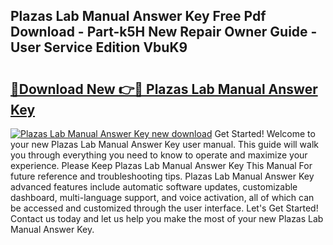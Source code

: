 ## Plazas Lab Manual Answer Key Free Pdf Download - Part-k5H New Repair Owner Guide - User Service Edition VbuK9

# <h2><a href="http://bc83958.oget.top/?id=Plazas+Lab+Manual+Answer+Key">🔗Download New 👉🔴 Plazas Lab Manual Answer Key</a></h2>

[![Plazas Lab Manual Answer Key new download](https://i.imgur.com/5g1atiW.png)](http://bc83958.oget.top/?id=Plazas+Lab+Manual+Answer+Key)
Get Started! Welcome to your new Plazas Lab Manual Answer Key user manual. This guide will walk you through everything you need to know to operate and maximize your experience. Please Keep Plazas Lab Manual Answer Key This Manual For future reference and troubleshooting tips. Plazas Lab Manual Answer Key advanced features include automatic software updates, customizable dashboard, multi-language support, and voice activation, all of which can be accessed and customized through the user interface. Let's Get Started! Contact us today and let us help you make the most of your new Plazas Lab Manual Answer Key.
